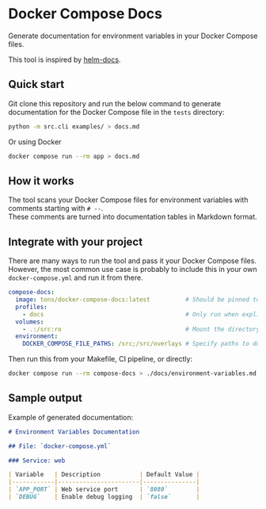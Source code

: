 # Docker Compose Docs

Generate documentation for environment variables in your Docker Compose files.

This tool is inspired by [helm-docs](https://github.com/norwoodj/helm-docs).

## Quick start

Git clone this repository and run the below command to generate documentation for the Docker Compose file in the `tests` directory:

```bash
python -m src.cli examples/ > docs.md
```

Or using Docker

```bash
docker compose run --rm app > docs.md
```

## How it works

The tool scans your Docker Compose files for environment variables with comments starting with `# --`.  
These comments are turned into documentation tables in Markdown format.

## Integrate with your project

There are many ways to run the tool and pass it your Docker Compose files. However, the most common use case is probably
to include this in your own `docker-compose.yml` and run it from there.

```yaml
compose-docs:
  image: tons/docker-compose-docs:latest          # Should be pinned to a specific version
  profiles:
    - docs                                        # Only run when explicitly requested
  volumes:
    - .:/src:ro                                   # Mount the directory with your docker compose file (as read-only)
  environment:
    DOCKER_COMPOSE_FILE_PATHS: /src;/src/overlays # Specify paths to docker-compose files to include in the documentation
```

Then run this from your Makefile, CI pipeline, or directly:

```bash
docker compose run --rm compose-docs > ./docs/environment-variables.md
```

## Sample output

Example of generated documentation:

```markdown
# Environment Variables Documentation

## File: `docker-compose.yml`

### Service: web

| Variable   | Description           | Default Value |
|------------|-----------------------|---------------|
| `APP_PORT` | Web service port      | `8080`        |
| `DEBUG`    | Enable debug logging  | `false`       |
```
